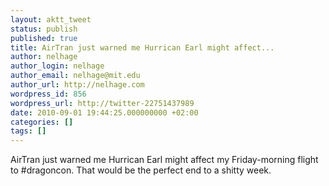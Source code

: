 ```yaml
---
layout: aktt_tweet
status: publish
published: true
title: AirTran just warned me Hurrican Earl might affect...
author: nelhage
author_login: nelhage
author_email: nelhage@mit.edu
author_url: http://nelhage.com
wordpress_id: 856
wordpress_url: http://twitter-22751437989
date: 2010-09-01 19:44:25.000000000 +02:00
categories: []
tags: []
---
```

AirTran just warned me Hurrican Earl might affect my Friday-morning flight to #dragoncon. That would be the perfect end to a shitty week.
